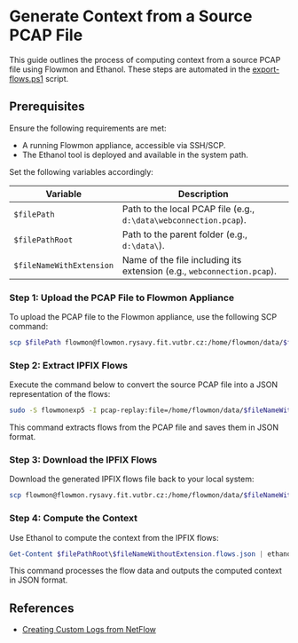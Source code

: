 # Generate Context from a Source PCAP File

This guide outlines the process of computing context from a source PCAP file using Flowmon and Ethanol. These steps are automated in the [export-flows.ps1](../../Deploy/Scripts/export-flows.ps1) script.

## Prerequisites

Ensure the following requirements are met:

- A running Flowmon appliance, accessible via SSH/SCP.
- The Ethanol tool is deployed and available in the system path.

Set the following variables accordingly:

| Variable               | Description                                         |
|------------------------|-----------------------------------------------------|
| `$filePath`            | Path to the local PCAP file (e.g., `d:\data\webconnection.pcap`). |
| `$filePathRoot`        | Path to the parent folder (e.g., `d:\data\`).       |
| `$fileNameWithExtension` | Name of the file including its extension (e.g., `webconnection.pcap`). |

### Step 1: Upload the PCAP File to Flowmon Appliance

To upload the PCAP file to the Flowmon appliance, use the following SCP command:

```bash
scp $filePath flowmon@flowmon.rysavy.fit.vutbr.cz:/home/flowmon/data/$fileNameWithExtension
```

### Step 2: Extract IPFIX Flows

Execute the command below to convert the source PCAP file into a JSON representation of the flows:

```bash
sudo -S flowmonexp5 -I pcap-replay:file=/home/flowmon/data/$fileNameWithExtension,speed=1 -P nbar2 -P tls:fields=MAIN#JA3#CLIENT#CERT -P dns -P http -E json > /home/flowmon/data/$fileNameWithoutExtension.flows.json
```

This command extracts flows from the PCAP file and saves them in JSON format.

### Step 3: Download the IPFIX Flows

Download the generated IPFIX flows file back to your local system:

```bash
scp flowmon@flowmon.rysavy.fit.vutbr.cz:/home/flowmon/data/$fileNameWithoutExtension.flows.json $filePathRoot
```

### Step 4: Compute the Context

Use Ethanol to compute the context from the IPFIX flows:

```powershell
Get-Content $filePathRoot\$fileNameWithoutExtension.flows.json | ethanol.exe exec-builder > $filePathRoot\$fileNameWithoutExtension.ctx.json
```

This command processes the flow data and outputs the computed context in JSON format.

## References

- [Creating Custom Logs from NetFlow](https://www.flowmon.com/en/blog/creating-custom-logs-from-netflow)